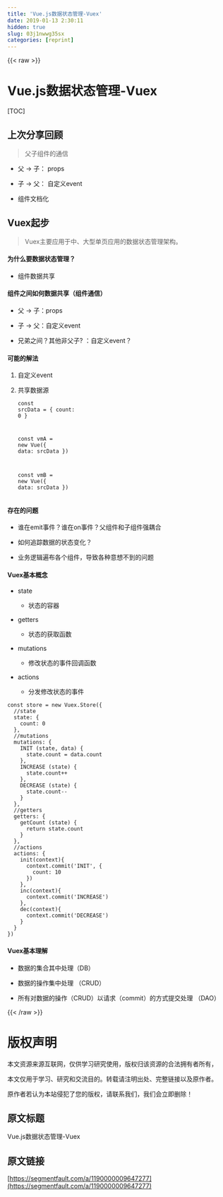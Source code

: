 ```yaml
---
title: 'Vue.js数据状态管理-Vuex' 
date: 2019-01-13 2:30:11
hidden: true
slug: 03j1nwwg35sx
categories: [reprint]
---
```


{{< raw >}}

                    
<h1 id="articleHeader0">Vue.js数据状态管理-Vuex</h1>
<p>[TOC]</p>
<h2 id="articleHeader1">上次分享回顾</h2>
<blockquote><p>父子组件的通信</p></blockquote>
<ul>
<li><p>父 -&gt; 子： props</p></li>
<li><p>子 -&gt; 父： 自定义event</p></li>
<li><p>组件文档化</p></li>
</ul>
<h2 id="articleHeader2">Vuex起步</h2>
<blockquote><p>Vuex主要应用于中、大型单页应用的数据状态管理架构。</p></blockquote>
<h4>为什么要数据状态管理？</h4>
<ul><li><p>组件数据共享</p></li></ul>
<h4>组件之间如何数据共享（组件通信）</h4>
<ul>
<li><p>父 -&gt; 子：props</p></li>
<li><p>子 -&gt; 父：自定义event</p></li>
<li><p>兄弟之间？其他非父子? ：自定义event？</p></li>
</ul>
<h4>可能的解法</h4>
<ol>
<li>
<p>自定义event</p>
<div class="widget-codetool" style="display:none;">
      <div class="widget-codetool--inner">
      <span class="selectCode code-tool" data-toggle="tooltip" data-placement="top" title="" data-original-title="全选"></span>
      <span type="button" class="copyCode code-tool" data-toggle="tooltip" data-placement="top" data-clipboard-text="var bus = new Vue()
// in component A's method
bus.$emit('id-selected', 1)

// in component B's created hook

bus.$on('id-selected', function(id){
  //...
})" title="" data-original-title="复制"></span>
      <span type="button" class="saveToNote code-tool" data-toggle="tooltip" data-placement="top" title="" data-original-title="放进笔记"></span>
      </div>
      </div><pre class="javascript hljs"><code class="javascript"><span class="hljs-keyword">var</span> bus = <span class="hljs-keyword">new</span> Vue()
<span class="hljs-comment">// in component A's method</span>
bus.$emit(<span class="hljs-string">'id-selected'</span>, <span class="hljs-number">1</span>)

<span class="hljs-comment">// in component B's created hook</span>

bus.$on(<span class="hljs-string">'id-selected'</span>, <span class="hljs-function"><span class="hljs-keyword">function</span>(<span class="hljs-params">id</span>)</span>{
  <span class="hljs-comment">//...</span>
})</code></pre>
</li>
<li>
<p>共享数据源</p>
<div class="widget-codetool" style="display:none;">
      <div class="widget-codetool--inner">
      <span class="selectCode code-tool" data-toggle="tooltip" data-placement="top" title="" data-original-title="全选"></span>
      <span type="button" class="copyCode code-tool" data-toggle="tooltip" data-placement="top" data-clipboard-text="const srcData = {
  count: 0
}

const vmA = new Vue({
  data: srcData
})

const vmB = new Vue({
  data: srcData
})" title="" data-original-title="复制"></span>
      <span type="button" class="saveToNote code-tool" data-toggle="tooltip" data-placement="top" title="" data-original-title="放进笔记"></span>
      </div>
      </div><pre class="javascript hljs"><code class="javascript"><span class="hljs-keyword">const</span> srcData = {
  <span class="hljs-attr">count</span>: <span class="hljs-number">0</span>
}

<span class="hljs-keyword">const</span> vmA = <span class="hljs-keyword">new</span> Vue({
  <span class="hljs-attr">data</span>: srcData
})

<span class="hljs-keyword">const</span> vmB = <span class="hljs-keyword">new</span> Vue({
  <span class="hljs-attr">data</span>: srcData
})</code></pre>
</li>
</ol>
<h4>存在的问题</h4>
<ul>
<li><p>谁在emit事件？谁在on事件？父组件和子组件强耦合</p></li>
<li><p>如何追踪数据的状态变化？</p></li>
<li><p>业务逻辑遍布各个组件，导致各种意想不到的问题</p></li>
</ul>
<h4>Vuex基本概念</h4>
<ul>
<li>
<p>state</p>
<ul><li><p>状态的容器</p></li></ul>
</li>
<li>
<p>getters</p>
<ul><li><p>状态的获取函数</p></li></ul>
</li>
<li>
<p>mutations</p>
<ul><li><p>修改状态的事件回调函数</p></li></ul>
</li>
<li>
<p>actions</p>
<ul><li><p>分发修改状态的事件</p></li></ul>
</li>
</ul>
<div class="widget-codetool" style="display:none;">
      <div class="widget-codetool--inner">
      <span class="selectCode code-tool" data-toggle="tooltip" data-placement="top" title="" data-original-title="全选"></span>
      <span type="button" class="copyCode code-tool" data-toggle="tooltip" data-placement="top" data-clipboard-text="const store = new Vuex.Store({
  //state
  state: {
    count: 0
  },
  //mutations
  mutations: {
    INIT (state, data) {
      state.count = data.count
    },
    INCREASE (state) {
      state.count++
    },
    DECREASE (state) {
      state.count--
    }
  },
  //getters
  getters: {
    getCount (state) {
      return state.count
    }
  },
  //actions
  actions: {
    init(context){
      context.commit('INIT', {
        count: 10
      })
    },
    inc(context){
      context.commit('INCREASE')
    },
    dec(context){
      context.commit('DECREASE')
    }
  }
})" title="" data-original-title="复制"></span>
      <span type="button" class="saveToNote code-tool" data-toggle="tooltip" data-placement="top" title="" data-original-title="放进笔记"></span>
      </div>
      </div><pre class="javascript hljs"><code class="javascript"><span class="hljs-keyword">const</span> store = <span class="hljs-keyword">new</span> Vuex.Store({
  <span class="hljs-comment">//state</span>
  state: {
    <span class="hljs-attr">count</span>: <span class="hljs-number">0</span>
  },
  <span class="hljs-comment">//mutations</span>
  mutations: {
    INIT (state, data) {
      state.count = data.count
    },
    INCREASE (state) {
      state.count++
    },
    DECREASE (state) {
      state.count--
    }
  },
  <span class="hljs-comment">//getters</span>
  getters: {
    getCount (state) {
      <span class="hljs-keyword">return</span> state.count
    }
  },
  <span class="hljs-comment">//actions</span>
  actions: {
    init(context){
      context.commit(<span class="hljs-string">'INIT'</span>, {
        <span class="hljs-attr">count</span>: <span class="hljs-number">10</span>
      })
    },
    inc(context){
      context.commit(<span class="hljs-string">'INCREASE'</span>)
    },
    dec(context){
      context.commit(<span class="hljs-string">'DECREASE'</span>)
    }
  }
})</code></pre>
<h4>Vuex基本理解</h4>
<ul>
<li><p>数据的集合其中处理（DB）</p></li>
<li><p>数据的操作集中处理 （CRUD）</p></li>
<li><p>所有对数据的操作（CRUD）以请求（commit）的方式提交处理 （DAO）</p></li>
</ul>

                
{{< /raw >}}

# 版权声明
本文资源来源互联网，仅供学习研究使用，版权归该资源的合法拥有者所有，

本文仅用于学习、研究和交流目的。转载请注明出处、完整链接以及原作者。

原作者若认为本站侵犯了您的版权，请联系我们，我们会立即删除！

## 原文标题
Vue.js数据状态管理-Vuex

## 原文链接
[https://segmentfault.com/a/1190000009647277](https://segmentfault.com/a/1190000009647277)

